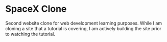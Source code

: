 # SpaceX Clone
Second website clone for web development learning purposes.
While I am cloning a site that a tutorial is covering, I am actively building the site prior to watching the tutorial.
